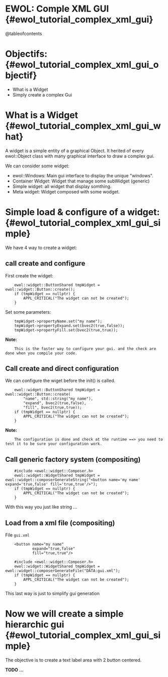 EWOL: Comple XML GUI                                {#ewol_tutorial_complex_xml_gui}
====================

@tableofcontents

Objectifs:                                {#ewol_tutorial_complex_xml_gui_objectif}
==========

  - What is a Widget
  - Simply create a complex Gui

What is a Widget                                {#ewol_tutorial_complex_xml_gui_what}
================

A widget is a simple entity of a graphical Object. It herited of every ewol::Object class with many graphical interface to draw a complex gui.

We can consider some widget:
  - ewol::Windows: Main gui interface to display the unique "windows".
  - Container Widget: Widget that manage some subWidget (generic)
  - Simple widget: all widget that display somthing.
  - Meta widget: Widget composed with some wodget.

Simple load & configure of a widget:                                {#ewol_tutorial_complex_xml_gui_simple}
====================================

We have 4 way to create a widget:

call create and configure
-------------------------

First create the widget:

```{.cpp}
	ewol::widget::ButtonShared tmpWidget = ewol::widget::Button::create();
	if (tmpWidget == nullptr) {
		APPL_CRITICAL("The widget can not be created");
	}
```

Set some parameters:

```{.cpp}
	tmpWidget->propertyName.set("my name");
	tmpWidget->propertyExpand.set(bvec2(true,false));
	tmpWidget->propertyFill.set(bvec2(true,true));
```

**Note:**

```
	This is the faster way to configure your gui. and the check are done when you compile your code.
```

Call create and direct configuration
------------------------------------

We can configure the wiget before the init() is called.
```{.cpp}
	ewol::widget::ButtonShared tmpWidget = ewol::widget::Button::create(
	    "name", std::string("my name"),
	    "expand", bvec2(true,false),
	    "fill", bvec2(true,true));
	if (tmpWidget == nullptr) {
		APPL_CRITICAL("The widget can not be created");
	}
```

**Note:**

```
	The configuration is done and check at the runtime ==> you need to test it to be sure your configuration work.
```


Call generic factory system (compositing)
-----------------------------------------

```{.cpp}
	#include <ewol::widget::Composer.h>
	ewol::widget::WidgetShared tmpWidget = ewol::widget::composerGenerateString("<button name='my name' expand='true,false' fill='true,true'/>");
	if (tmpWidget == nullptr) {
		APPL_CRITICAL("The widget can not be created");
	}
```

With this way you just like string ...

Load from a xml file (compositing)
----------------------------------

File ```gui.xml```

```{.xml}
	<button name="my name"
	        expand="true,false"
	        fill="true,true"/>
```

```{.cpp}
	#include <ewol::widget::Composer.h>
	ewol::widget::WidgetShared tmpWidget = ewol::widget::composerGenerateFile("DATA:gui.xml");
	if (tmpWidget == nullptr) {
		APPL_CRITICAL("The widget can not be created");
	}
```

This last way is just to simplify gui generation


Now we will create a simple hierarchic gui                                {#ewol_tutorial_complex_xml_gui_simple}
==========================================

The objective is to create a text label area with 2 button centered.

**TODO ...**
